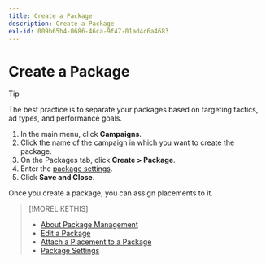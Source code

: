 ```yaml
---
title: Create a Package
description: Create a Package
exl-id: 009b65b4-0686-46ca-9f47-01ad4c6a4683
---
```

# Create a Package

>[!TIP]
>
>The best practice is to separate your packages based on targeting tactics, ad types, and performance goals.

1. In the main menu, click **Campaigns**.
1. Click the name of the campaign in which you want to create the package.
1. On the Packages tab, click **Create > Package**.
1. Enter the [package settings](package-settings.md).
1. Click **Save and Close**.

Once you create a package, you can assign placements to it.

>[!MORELIKETHIS]
>
>* [About Package Management](package-about.md)
>* [Edit a Package](package-edit.md)
>* [Attach a Placement to a Package](package-attach-placement.md)
>* [Package Settings](package-settings.md)
